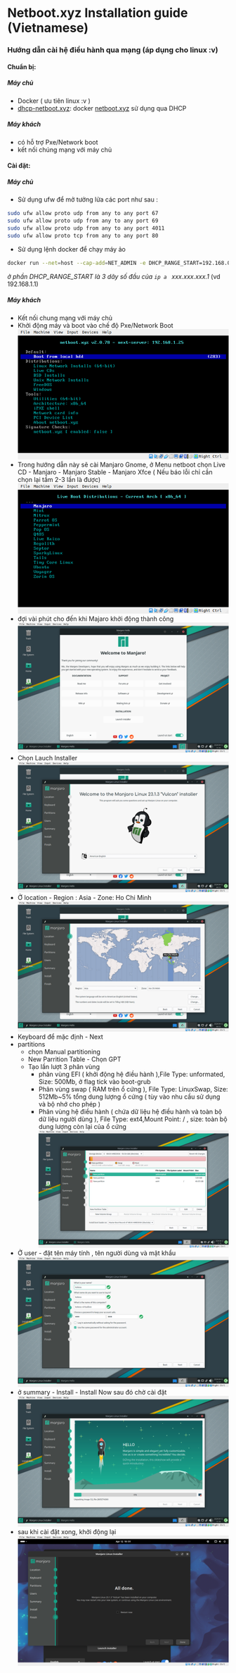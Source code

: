 # Netboot.xyz Installation guide (Vietnamese)


### Hướng dẫn cài hệ điều hành qua mạng (áp dụng cho linux :v)

#### Chuẩn bị:
#####  Máy chủ
- Docker ( ưu tiên linux :v )
- [dhcp-netboot.xyz](https://github.com/samdbmg/dhcp-netboot.xyz): docker [netboot.xyz](https://netboot.xyz) sử dụng qua DHCP

##### Máy khách
- có hỗ trợ Pxe/Network boot 
- kết nối chúng mạng với máy chủ

#### Cài đặt: 

##### Máy chủ
- Sử dụng ufw để mở tưởng lửa các port như sau :
```bash
sudo ufw allow proto udp from any to any port 67
sudo ufw allow proto udp from any to any port 69
sudo ufw allow proto udp from any to any port 4011
sudo ufw allow proto tcp from any to any port 80
```
- Sử dụng lệnh docker để chạy máy ảo 
```bash
docker run --net=host --cap-add=NET_ADMIN -e DHCP_RANGE_START=192.168.0.1 samdbmg/dhcp-netboot.xyz
``` 
*ở phần DHCP_RANGE_START là 3 dãy số đầu của `ip a ` xxx.xxx.xxx.1* (vd 192.168.1.1)

##### Máy khách
- Kết nối chung mạng với máy chủ 
- Khởi động máy và boot vào chế độ Pxe/Network Boot 
![PXE frist Start](image/pxe_frist_boot.png) 
- Trong hướng dẫn này sẽ cài Manjaro Gnome, ở Menu netboot chọn Live CD - Manjaro - Manjaro Stable - Manjaro Xfce ( Nếu báo lỗi chỉ cần chọn lại tầm 2-3 lần là được)
![Manjaro LiveCD](./image/in_live_cd.png) 
- đợi vài phút cho đến khi Majaro khởi động thành công 
![Manjaro AfterBoot](./image/Majaro_boot.png) 
- Chọn Lauch Installer 
![installer_1](./image/installer_1.png) 
- Ở location - Region : Asia - Zone: Ho Chi Minh
![installer_2](./image/installer_2.png) 
- Keyboard để mặc định - Next 
- partitions 
  - chọn Manual partitioning 
  - New Parrition Table - Chọn GPT 
  - Tạo lần lượt 3 phân vùng
    - phân vùng EFI ( khởi động hệ điều hành ),File Type: unformated, Size: 500Mb, ở flag tick vào boot-grub
    - Phân vùng swap ( RAM trên ổ cứng ), File Type: LinuxSwap, Size: 512Mb~5% tổng dung lượng ổ cứng  ( tùy vào nhu cầu sử dụng và bộ nhớ cho phép )
    - Phân vùng hệ điều hành ( chứa dữ liệu hệ điều hành và toàn bộ dữ liệu người dùng ), File Type: ext4,Mount Point: / , size: toàn bộ dung lượng còn lại của ổ cứng
    ![Create partition](./image/installer_3_2.png) 
- Ở user - đặt tên máy tính , tên người dùng và mật khẩu 
![User](./image/installer_4.png) 
- ở summary - Install - Install Now sau đó chờ cài đặt  
![Start Install](./image/installer_5.png) 
- sau khi cài đặt xong, khởi động lại
![Install Done](./image/installer_done.png) 


